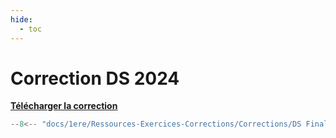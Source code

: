 ```yaml
---
hide:
  - toc
---
```


# Correction DS 2024

<a href="../Ressources-Exercices-Corrections/Corrections/DS Final 2024.py" download>**Télécharger la correction**</a>

```python
--8<-- "docs/1ere/Ressources-Exercices-Corrections/Corrections/DS Final 2024.py"
```
